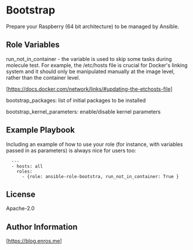 Bootstrap
=========
Prepare your Raspberry (64 bit architecture) to be managed by Ansible.


Role Variables
--------------

run_not_in_container - the variable is used to skip some tasks during molecule test. For example, the /etc/hosts file is crucial for Docker's linking system and it should only be manipulated manually at the image level, rather than the container level.

[https://docs.docker.com/network/links/#updating-the-etchosts-file]

bootstrap_packages: list of initial packages to be installed

bootstrap_kernel_parameters: enable/disable kernel parameters

Example Playbook
----------------

Including an example of how to use your role (for instance, with variables passed in as parameters) is always nice for users too:

```
  ---
  - hosts: all
    roles:
      - {role: ansible-role-bootstra, run_not_in_container: True }
```

License
-------

Apache-2.0


Author Information
------------------

[https://blog.enros.me]
